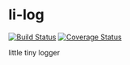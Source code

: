 # li-log

[![Build Status](https://travis-ci.org/andreydos/li-log.svg?branch=master)](https://travis-ci.org/andreydos/li-log)
[![Coverage Status](https://coveralls.io/repos/github/andreydos/li-log/badge.svg?branch=master)](https://coveralls.io/github/andreydos/li-log?branch=master)

little tiny logger
